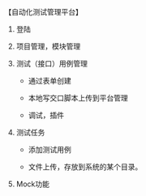 【自动化测试管理平台】

1. 登陆

2. 项目管理，模块管理

3. 测试（接口）用例管理

   * 通过表单创建

   * 本地写交口脚本上传到平台管理

   * 调试，插件

4. 测试任务

   * 添加测试用例

   * 文件上传，存放到系统的某个目录。

5. Mock功能
